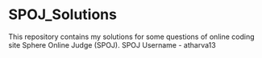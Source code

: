 # SPOJ_Solutions

This repository contains my solutions for some questions of online coding site Sphere Online Judge (SPOJ).
SPOJ Username - atharva13
